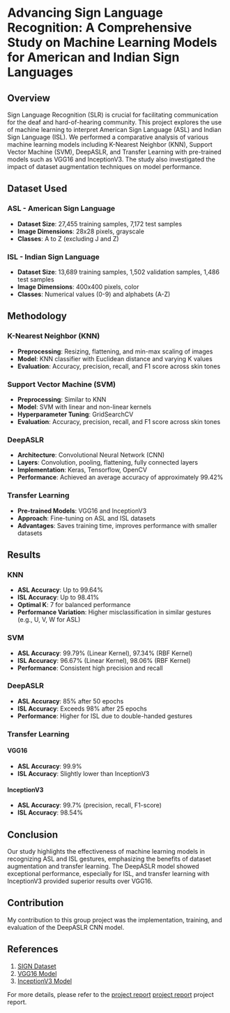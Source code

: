 # Advancing Sign Language Recognition: A Comprehensive Study on Machine Learning Models for American and Indian Sign Languages

## Overview
Sign Language Recognition (SLR) is crucial for facilitating communication for the deaf and hard-of-hearing community. This project explores the use of machine learning to interpret American Sign Language (ASL) and Indian Sign Language (ISL). We performed a comparative analysis of various machine learning models including K-Nearest Neighbor (KNN), Support Vector Machine (SVM), DeepASLR, and Transfer Learning with pre-trained models such as VGG16 and InceptionV3. The study also investigated the impact of dataset augmentation techniques on model performance.

## Dataset Used
### ASL - American Sign Language
- **Dataset Size**: 27,455 training samples, 7,172 test samples
- **Image Dimensions**: 28x28 pixels, grayscale
- **Classes**: A to Z (excluding J and Z)

### ISL - Indian Sign Language
- **Dataset Size**: 13,689 training samples, 1,502 validation samples, 1,486 test samples
- **Image Dimensions**: 400x400 pixels, color
- **Classes**: Numerical values (0-9) and alphabets (A-Z)

## Methodology
### K-Nearest Neighbor (KNN)
- **Preprocessing**: Resizing, flattening, and min-max scaling of images
- **Model**: KNN classifier with Euclidean distance and varying K values
- **Evaluation**: Accuracy, precision, recall, and F1 score across skin tones

### Support Vector Machine (SVM)
- **Preprocessing**: Similar to KNN
- **Model**: SVM with linear and non-linear kernels
- **Hyperparameter Tuning**: GridSearchCV
- **Evaluation**: Accuracy, precision, recall, and F1 score across skin tones

### DeepASLR
- **Architecture**: Convolutional Neural Network (CNN)
- **Layers**: Convolution, pooling, flattening, fully connected layers
- **Implementation**: Keras, Tensorflow, OpenCV
- **Performance**: Achieved an average accuracy of approximately 99.42%

### Transfer Learning
- **Pre-trained Models**: VGG16 and InceptionV3
- **Approach**: Fine-tuning on ASL and ISL datasets
- **Advantages**: Saves training time, improves performance with smaller datasets

## Results
### KNN
- **ASL Accuracy**: Up to 99.64%
- **ISL Accuracy**: Up to 98.41%
- **Optimal K**: 7 for balanced performance
- **Performance Variation**: Higher misclassification in similar gestures (e.g., U, V, W for ASL)

### SVM
- **ASL Accuracy**: 99.79% (Linear Kernel), 97.34% (RBF Kernel)
- **ISL Accuracy**: 96.67% (Linear Kernel), 98.06% (RBF Kernel)
- **Performance**: Consistent high precision and recall

### DeepASLR
- **ASL Accuracy**: 85% after 50 epochs
- **ISL Accuracy**: Exceeds 98% after 25 epochs
- **Performance**: Higher for ISL due to double-handed gestures

### Transfer Learning
#### VGG16
- **ASL Accuracy**: 99.9%
- **ISL Accuracy**: Slightly lower than InceptionV3
#### InceptionV3
- **ASL Accuracy**: 99.7% (precision, recall, F1-score)
- **ISL Accuracy**: 98.54%

## Conclusion
Our study highlights the effectiveness of machine learning models in recognizing ASL and ISL gestures, emphasizing the benefits of dataset augmentation and transfer learning. The DeepASLR model showed exceptional performance, especially for ISL, and transfer learning with InceptionV3 provided superior results over VGG16.

## Contribution
My contribution to this group project was the implementation, training, and evaluation of the DeepASLR CNN model.

## References
1. [SIGN Dataset](https://example.com/sign-dataset)
2. [VGG16 Model](https://example.com/vgg16)
3. [InceptionV3 Model](https://example.com/inceptionv3)

For more details, please refer to the [project report](#report.pdf) [project report](report.pdf) <a name="report.pdf">project report</a>.
